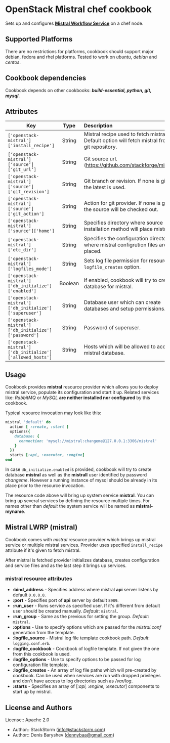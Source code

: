 # OpenStack Mistral chef cookbook

[cookbook]: https://github.com/StackStorm/chef-openstack-mistral

Sets up and configures [**Mistral Workflow Service**](https://github.com/stackforge/mistral) on a chef node.

## Supported Platforms

There are no restrictions for platforms, cookbook should support major debian, fedora and rhel platforms. Tested to work on *ubuntu*, *debian* and *centos*.

## Cookbook dependencies

Cookbook depends on other cookbooks: ***build-essential, python, git, mysql***.

## Attributes

| Key | Type | Description | Default |
| --- | :---: | :--- | :---: |
| `['openstack-mistral']['install_recipe']` | String | Mistral recipe used to fetch mistral. Default option will fetch mistral from git repository. | `'openstack-mistral::install_source'` |
| `[‘openstack-mistral’][‘source’][‘git_url’] ` | String | Git source url. (https://github.com/stackforge/mistral)  |
| `['openstack-mistral']['source']['git_revision']` | String | Git branch or revision. If none is given the latest is used. | `nil` |
| `['openstack-mistral']['source']['git_action']` | String | Action for git provider. If none is given the source will be checked out. | `nil` |
| `['openstack-mistral']['source']['home']` | String | Specifies directory where source installation method will place mistral. | `'/opt/openstack/mistral'` |
| `['openstack-mistral']['etc_dir']` | String | Specifies the configuration directory where mistral configrution files are placed. | `'/opt/openstack/etc'` |
| `['openstack-mistral']['logfiles_mode']` | String | Sets log file permission for resource `logfile_creates` option. | `'0644'` |
| `['openstack-mistral']['db_initialize']['enabled']` | Boolean | If enabled, cookbook will try to create database for mistral. | `false` |
| `['openstack-mistral']['db_initialize']['superuser']` | String | Database user which can create databases and setup permissions. | `'root'` |
| `['openstack-mistral']['db_initialize']['password']` | String | Password of superuser. | `'ilikerandompasswords'` |
| `['openstack-mistral']['db_initialize']['allowed_hosts']` | String | Hosts which will be allowed to access mistral database. | `'localhost'` |


## Usage

Cookbook provides **mistral** resource provider which allows you to deploy mistral service, populate its configuration and start it up. Related services like: *RabbitMQ* or *MySQL* **are neither installed nor configured** by this cookbook.

Typical resource invocation may look like this:

```ruby
mistral 'default' do
  action [ :create, :start ]
  options({
    database: {
      connection: 'mysql://mistral:changeme@127.0.0.1:3306/mistral'
    }
  })
  starts [:api, :executor, :engine]
end
```

In case `db_initialize.enabled` is provided, cookbook will try to create database **mistral** as well as the **mistrall** user identified by password *changeme*. However a running instance of mysql should be already in its place prior to the resource invocation. 

The resource code above will bring up system service **mistral**. You can bring up several services by defining the resource multiple times. For names other than *default* the system service will be named as **mistral-myname**.

## Mistral LWRP (mistral)

Cookbook comes with *mistral* resource provider which brings up mistral service or multiple mistral services. Provider uses specified `install_recipe` attribute if it's given to fetch mistral.

After mistral is fetched provider initializes database, creates configuration and service files and as the last step it brings up services.

### mistral resource attributes

 * **:bind_address** - Specifies address where mistral **api** server listens by default `0.0.0.0`.
 * **:port** - Specifies port of **api** server by default `8989`.
 * **:run_user** - Runs service as specified user. If it's different from default user should be created manually. *Default*: `mistral`.
 * **:run_group** - Same as the previous for setting the group. *Default*: `mistral`.
 * **:options** - Use to specify options which are passed for the *mistral.conf* generation from the template.
 * **:logfile_source** - Mistral log file template cookbook path. *Default*: `logging.conf.erb`.
 * **:logfile_cookbook** - Cookbook of logfile template. If not given the one from this cookbook is used.
 * **:logfile_options** - Use to specify options to be passed for log configuration file template.
 * **:logfile_creates** - An array of log file paths which will pre-created by cookbook. Can be used when services are run with dropped privileges and don't have access to log directories such as */var/log*.
 * **:starts** - Specifies an array of [*:api, :engine, :executor*] components to start up by mistral.


## License and Authors

License:: Apache 2.0 

- Author:: StackStorm (<info@stackstorm.com>)
- Author:: Denis Baryshev (<dennybaa@gmail.com>)
